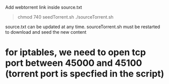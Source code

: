 Add webtorrent link inside source.txt

> chmod 740 seedTorrent.sh
>./sourceTorrent.sh

source.txt can be updated at any time. sourceTorrent.sh must be restarted to download and seed the new content

# for iptables, we need to open tcp port between 45000 and 45100 (torrent port is specfied in the script)